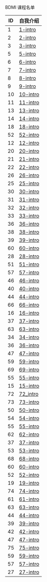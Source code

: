 BDMI 课程名单

| ID   | 自我介绍 |
| ---- | -------- |
|   1   |    [1-intro](01.md)      |
|   2   |    [2-intro](2.md)      |
|   3   |    [3-intro](3.md)      |
|   5   |    [5-intro](5.md)      |
|   6   |    [6-intro](6.md)      |
|   7   |    [7-intro](07.md)      |
|   8   |    [8-intro](8.md)      |
|   9   |    [9-intro](9.md)      |
|   10   |    [10-intro](10.md)      |
|   11   |    [11-intro](11.md)      |
|   13   |  [13-intro](13.md)        |
|   14   |    [14-intro](14.md)      |
|   18   |    [18-intro](18.md)      |
|   52   |    [52-intro](52.md)      |
|   12   |    [12-intro](12.md)      |
|   20   |    [20-intro](20.md)      |
|   21   |    [21-intro](21.md)      |
|   22   |    [22-intro](22.md)      |
|   26   |    [26-intro](26.md)      |
|   25   |    [25-intro](25.md)      |
|   30   |    [30-intro](30.md)      |
|   31   |    [31-intro](31.md)      |
|   32   |    [32-intro](32.md)      |
|   33   |    [33-intro](33.md)      |
|   36   |    [36-intro](36.md)      |
|   38   |    [38-intro](38.md)      |
|   39   |    [39-intro](39.md)      |
|   60   |    [60-intro](60.md)      |
|   28   |    [28-intro](28.md)      |
|   51   |    [51-intro](51.md)      |
|   57   |    [57-intro](57.md)      |
|   46   |    [46-intro](46.md)      |
|   40   |    [40-intro](40.md)      |
|   44   |    [44-intro](44.md)      |
|   66   |    [66-intro](66.md)      |
|   16   |    [16-intro](16.md)      |
|   37   |    [37-intro](37.md)      |
|   63   |    [63-intro](63.md)      |
|   34   |    [34-intro](34.md)      |
|   36   |    [36-intro](36.md)      |
|   47   |    [47-intro](47.md)      |
|   59   |    [59-intro](59.md)      |
|   69   |    [69-intro](69.md)      |
|   55   |    [55-intro](55.md)      |
|   15   |    [15-intro](15.md)      |
|   72   |    [72_intro](72.md)      |
|   73   |    [73-intro](73.md)      |
|   50   |    [50-intro](50.md)      |
|   54   |    [54-intro](54.md)      |
|   55   |    [55-intro](55.md)      |
| 62 | [62-intro](62.md) |
|   37   |    [37-intro](37.md)      |
|   53   |    [53-intro](53.md)      |
|   68   |    [68-intro](68.md)      |
|60|[60-intro](60.md)|
|   52   |    [52-intro](52.md)      |
|   19   |    [19-intro](19.md)      |
|   74   |    [74-intro](74.md)      |
|   61   |    [61-intro](61.md)      |
|   63   |    [63-intro](63.md)      |
|   44   |    [44-intro](44.md)      |
|   39   |    [39-intro](39.md)      |
|   42   |    [42-intro](42.md)      |
|   47   |    [47-intro](47.md)      |
|   75   |    [75-intro](75.md)      |
|   59   |    [59-intro](59.md)      |
|   57   |    [57-intro](57.md)      |
| 27 |    [27-intro](27.md)|
